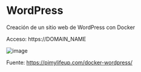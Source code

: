 # WordPress 
Creación de un sitio web de WordPress con Docker

Acceso: https://DOMAIN_NAME

![image](https://github.com/user-attachments/assets/dc1300a0-55cb-46cb-b4ad-24dd531d69e3)

Fuente: https://pimylifeup.com/docker-wordpress/
